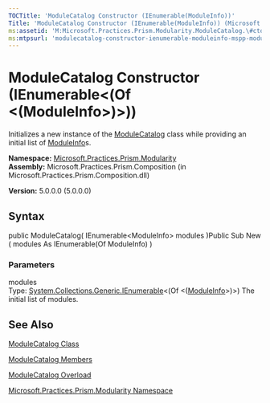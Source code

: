 ```yaml
---
TOCTitle: 'ModuleCatalog Constructor (IEnumerable(ModuleInfo))'
Title: 'ModuleCatalog Constructor (IEnumerable(ModuleInfo)) (Microsoft.Practices.Prism.Modularity)'
ms:assetid: 'M:Microsoft.Practices.Prism.Modularity.ModuleCatalog.\#ctor(System.Collections.Generic.IEnumerable{Microsoft.Practices.Prism.Modularity.ModuleInfo})'
ms:mtpsurl: 'modulecatalog-constructor-ienumerable-moduleinfo-mspp-modularity.md'
---
```


# ModuleCatalog Constructor (IEnumerable&lt;(Of &lt;(ModuleInfo&gt;)&gt;))

Initializes a new instance of the [ModuleCatalog](https://msdn.microsoft.com/library/microsoft.practices.prism.modularity.modulecatalog) class while providing an initial list of [ModuleInfo](https://msdn.microsoft.com/library/microsoft.practices.prism.modularity.moduleinfo)s.

**Namespace:** [Microsoft.Practices.Prism.Modularity](https://msdn.microsoft.com/library/microsoft.practices.prism.modularity)
**Assembly:** Microsoft.Practices.Prism.Composition (in Microsoft.Practices.Prism.Composition.dll)

**Version:** 5.0.0.0 (5.0.0.0)

## Syntax
public ModuleCatalog( IEnumerable&lt;ModuleInfo&gt; modules )Public Sub New ( modules As IEnumerable(Of ModuleInfo) )

### Parameters

modules  
Type: [System.Collections.Generic.IEnumerable](http://msdn.microsoft.com/en-us/library/9eekhta0)&lt;(Of &lt;([ModuleInfo](https://msdn.microsoft.com/library/microsoft.practices.prism.modularity.moduleinfo)&gt;)&gt;)
The initial list of modules.

## See Also
[ModuleCatalog Class](https://msdn.microsoft.com/library/microsoft.practices.prism.modularity.modulecatalog)

[ModuleCatalog Members](https://msdn.microsoft.com/allmembers.t:microsoft.practices.prism.modularity.modulecatalog)

[ModuleCatalog Overload](https://msdn.microsoft.com/overload:microsoft.practices.prism.modularity.modulecatalog.)

[Microsoft.Practices.Prism.Modularity Namespace](https://msdn.microsoft.com/library/microsoft.practices.prism.modularity)
